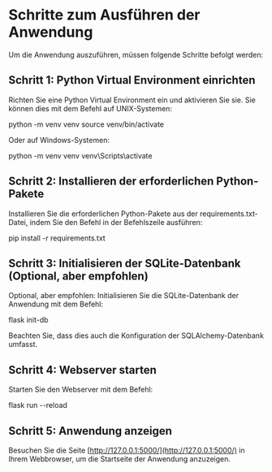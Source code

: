 # Schritte zum Ausführen der Anwendung

Um die Anwendung auszuführen, müssen folgende Schritte befolgt werden:

## Schritt 1: Python Virtual Environment einrichten

Richten Sie eine Python Virtual Environment ein und aktivieren Sie sie. Sie können dies mit dem Befehl auf UNIX-Systemen:

python -m venv venv
source venv/bin/activate                                                              

Oder auf Windows-Systemen:

python -m venv venv
venv\Scripts\activate


## Schritt 2: Installieren der erforderlichen Python-Pakete

Installieren Sie die erforderlichen Python-Pakete aus der requirements.txt-Datei, indem Sie den Befehl in der Befehlszeile ausführen:

pip install -r requirements.txt


## Schritt 3: Initialisieren der SQLite-Datenbank (Optional, aber empfohlen)

Optional, aber empfohlen: Initialisieren Sie die SQLite-Datenbank der Anwendung mit dem Befehl:

flask init-db


Beachten Sie, dass dies auch die Konfiguration der SQLAlchemy-Datenbank umfasst.

## Schritt 4: Webserver starten

Starten Sie den Webserver mit dem Befehl:

flask run --reload


## Schritt 5: Anwendung anzeigen

Besuchen Sie die Seite [http://127.0.0.1:5000/](http://127.0.0.1:5000/) in Ihrem Webbrowser, um die Startseite der Anwendung anzuzeigen.
